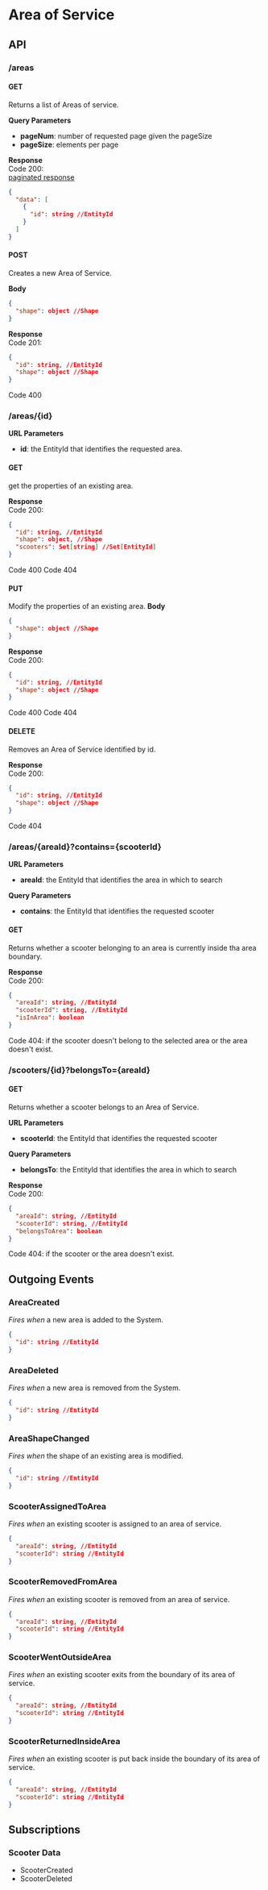 # Area of Service

## API

### /areas

#### GET  
Returns a list of Areas of service.

**Query Parameters**  
- **pageNum**: number of requested page given the pageSize
- **pageSize**: elements per page

**Response**  
Code 200:  
[paginated response](../paginate.md)
```json
{
  "data": [
    {
      "id": string //EntityId
    }
  ]
}
```

#### POST
Creates a new Area of Service.

**Body**
```json
{
  "shape": object //Shape
}
```

**Response**  
Code 201:
```json
{
  "id": string, //EntityId
  "shape": object //Shape
}
```

Code 400

### /areas/{id}

**URL Parameters**  
- **id**: the EntityId that identifies the requested area.

#### GET  
get the properties of an existing area.

**Response**  
Code 200:
```json
{
  "id": string, //EntityId
  "shape": object, //Shape
  "scooters": Set[string] //Set[EntityId]
}
```
Code 400
Code 404

#### PUT  
Modify the properties of an existing area.
**Body**
```json
{
  "shape": object //Shape
}
```

**Response**  
Code 200:
```json
{
  "id": string, //EntityId
  "shape": object //Shape
}
```
Code 400
Code 404

#### DELETE
Removes an Area of Service identified by id.

**Response**  
Code 200:
```json
{
  "id": string, //EntityId
  "shape": object //Shape
}
```

Code 404

### /areas/{areaId}?contains={scooterId}

**URL Parameters**  
- **areaId**: the EntityId that identifies the area in which to search

**Query Parameters**  
- **contains**: the EntityId that identifies the requested scooter

#### GET
Returns whether a scooter belonging to an area is currently inside tha area boundary.

**Response**  
Code 200:
```json
{
  "areaId": string, //EntityId
  "scooterId": string, //EntityId
  "isInArea": boolean
}
```

Code 404: if the scooter doesn't belong to the selected area or the area doesn't exist.

### /scooters/{id}?belongsTo={areaId}

#### GET
Returns whether a scooter belongs to an Area of Service.

**URL Parameters**  
- **scooterId**: the EntityId that identifies the requested scooter

**Query Parameters**
- **belongsTo**: the EntityId that identifies the area in which to search

**Response**  
Code 200:
```json
{
  "areaId": string, //EntityId
  "scooterId": string, //EntityId
  "belongsToArea": boolean
}
```

Code 404: if the scooter or the area doesn't exist.

## Outgoing Events

<!-- TODO Not Sure -->
### AreaCreated
*Fires when* a new area is added to the System.
```json
{
  "id": string //EntityId
}
```
<!-- TODO Not Sure -->
### AreaDeleted
*Fires when* a new area is removed from the System.
```json
{
  "id": string //EntityId
}
```
<!-- TODO Not Sure -->
### AreaShapeChanged
*Fires when* the shape of an existing area is modified.
```json
{
  "id": string //EntityId
}
```

### ScooterAssignedToArea
*Fires when* an existing scooter is assigned to an area of service.
```json
{
  "areaId": string, //EntityId
  "scooterId": string //EntityId
}
```

### ScooterRemovedFromArea
*Fires when* an existing scooter is removed from an area of service.
```json
{
  "areaId": string, //EntityId
  "scooterId": string //EntityId
}
```

### ScooterWentOutsideArea
*Fires when* an existing scooter exits from the boundary of its area of service.
```json
{
  "areaId": string, //EntityId
  "scooterId": string //EntityId
}
```

### ScooterReturnedInsideArea
*Fires when* an existing scooter is put back inside the boundary of its area of service.
```json
{
  "areaId": string, //EntityId
  "scooterId": string //EntityId
}
```

## Subscriptions

### Scooter Data  
- ScooterCreated
- ScooterDeleted